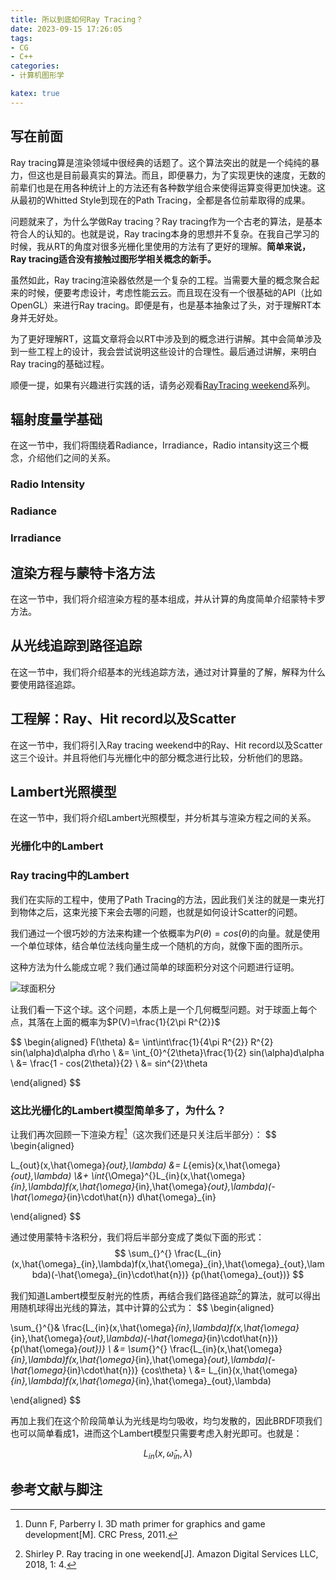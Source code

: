 ```yaml
---
title: 所以到底如何Ray Tracing？
date: 2023-09-15 17:26:05
tags:
- CG
- C++
categories:
- 计算机图形学

katex: true
---
```


## 写在前面

Ray tracing算是渲染领域中很经典的话题了。这个算法突出的就是一个纯纯的暴力，但这也是目前最真实的算法。而且，即便暴力，为了实现更快的速度，无数的前辈们也是在用各种统计上的方法还有各种数学组合来使得运算变得更加快速。这从最初的Whitted Style到现在的Path Tracing，全都是各位前辈取得的成果。

问题就来了，为什么学做Ray tracing？Ray tracing作为一个古老的算法，是基本符合人的认知的。也就是说，Ray tracing本身的思想并不复杂。在我自己学习的时候，我从RT的角度对很多光栅化里使用的方法有了更好的理解。**简单来说，Ray tracing适合没有接触过图形学相关概念的新手。**

虽然如此，Ray tracing渲染器依然是一个复杂的工程。当需要大量的概念聚合起来的时候，便要考虑设计，考虑性能云云。而且现在没有一个很基础的API（比如OpenGL）来进行Ray tracing。即便是有，也是基本抽象过了头，对于理解RT本身并无好处。

为了更好理解RT，这篇文章将会以RT中涉及到的概念进行讲解。其中会简单涉及到一些工程上的设计，我会尝试说明这些设计的合理性。最后通过讲解，来明白Ray tracing的基础过程。

顺便一提，如果有兴趣进行实践的话，请务必观看[RayTracing weekend](https://raytracing.github.io/)系列。

<!-- toc -->

## 辐射度量学基础

在这一节中，我们将围绕着Radiance，Irradiance，Radio intansity这三个概念，介绍他们之间的关系。

### Radio Intensity

### Radiance

### Irradiance

## 渲染方程与蒙特卡洛方法

在这一节中，我们将介绍渲染方程的基本组成，并从计算的角度简单介绍蒙特卡罗方法。

## 从光线追踪到路径追踪

在这一节中，我们将介绍基本的光线追踪方法，通过对计算量的了解，解释为什么要使用路径追踪。

## 工程解：Ray、Hit record以及Scatter

在这一节中，我们将引入Ray tracing weekend中的Ray、Hit record以及Scatter这三个设计。并且将他们与光栅化中的部分概念进行比较，分析他们的思路。

## Lambert光照模型

在这一节中，我们将介绍Lambert光照模型，并分析其与渲染方程之间的关系。

### 光栅化中的Lambert

### Ray tracing中的Lambert

我们在实际的工程中，使用了Path Tracing的方法，因此我们关注的就是一束光打到物体之后，这束光接下来会去哪的问题，也就是如何设计Scatter的问题。

我们通过一个很巧妙的方法来构建一个依概率为$P(\theta) = cos(\theta)$的向量。就是使用一个单位球体，结合单位法线向量生成一个随机的方向，就像下面的图所示。

这种方法为什么能成立呢？我们通过简单的球面积分对这个问题进行证明。

![球面积分](circle.svg)

让我们看一下这个球。这个问题，本质上是一个几何概型问题。对于球面上每个点，其落在上面的概率为$P(V)=\frac{1}{2\pi R^{2}}$

$$
\begin{aligned}
F(\theta) &= \int\int\frac{1}{4\pi R^{2}} R^{2} sin(\alpha)d\alpha d\rho \\
          &= \int_{0}^{2\theta}\frac{1}{2} sin(\alpha)d\alpha \\
          &= \frac{1 - cos(2\theta)}{2} \\
          &= sin^{2}\theta

\end{aligned}
$$

### 这比光栅化的Lambert模型简单多了，为什么？

让我们再次回顾一下渲染方程[^1]（这次我们还是只关注后半部分）：
$$
\begin{aligned}

L_{out}(x,\hat{\omega}_{out},\lambda) &= L_{emis}(x,\hat{\omega}_{out},\lambda) \\&+ \int_{\Omega}^{}L_{in}(x,\hat{\omega}_{in},\lambda)f(x,\hat{\omega}_{in},\hat{\omega}_{out},\lambda)(-\hat{\omega}_{in}\cdot\hat{n}) d\hat{\omega}_{in}

\end{aligned}
$$

通过使用蒙特卡洛积分，我们将后半部分变成了类似下面的形式：
$$
\sum_{}^{}
\frac{L_{in}(x,\hat{\omega}_{in},\lambda)f(x,\hat{\omega}_{in},\hat{\omega}_{out},\lambda)(-\hat{\omega}_{in}\cdot\hat{n})}
{p(\hat{\omega}_{out})}
$$

我们知道Lambert模型反射光的性质，再结合我们路径追踪[^2]的算法，就可以得出用随机球得出光线的算法，其中计算的公式为：
$$
\begin{aligned}

\sum_{}^{}&
\frac{L_{in}(x,\hat{\omega}_{in},\lambda)f(x,\hat{\omega}_{in},\hat{\omega}_{out},\lambda)(-\hat{\omega}_{in}\cdot\hat{n})}
{p(\hat{\omega}_{out})}  \\
&= \sum_{}^{}
\frac{L_{in}(x,\hat{\omega}_{in},\lambda)f(x,\hat{\omega}_{in},\hat{\omega}_{out},\lambda)(-\hat{\omega}_{in}\cdot\hat{n})}
{cos\theta}  \\
&= L_{in}(x,\hat{\omega}_{in},\lambda)f(x,\hat{\omega}_{in},\hat{\omega}_{out},\lambda)

\end{aligned}
$$

再加上我们在这个阶段简单认为光线是均匀吸收，均匀发散的，因此BRDF项我们也可以简单看成1，进而这个Lambert模型只需要考虑入射光即可。也就是：

$$
L_{in}(x,\hat{\omega}_{in},\lambda)
$$

## 参考文献与脚注

[^1]: Dunn F, Parberry I. 3D math primer for graphics and game development[M]. CRC Press, 2011.
[^2]: Shirley P. Ray tracing in one weekend[J]. Amazon Digital Services LLC, 2018, 1: 4.
